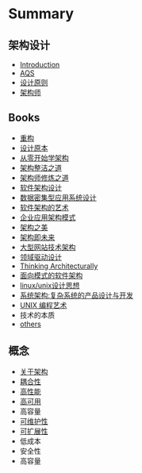 # Summary

## 架构设计

* [Introduction](README.md)
* [AQS](chapter1.md)
* [设计原则](she-ji-yuan-ze.md)
* [架构师](jia-gou-shi.md)

## Books

* [重构](books/zhong-gou.md)
* [设计原本](books/she-ji-yuan-ben.md)
* [从零开始学架构](books/cong-ling-kai-shi-xue-jia-gou.md)
* [架构整洁之道](books/jia-gou-zheng-ji-zhi-dao.md)
* [架构师修炼之道](books/jia-gou-shi-xiu-lian-zhi-dao.md)
* [软件架构设计](books/ruan-jian-jia-gou-she-ji.md)
* [数据密集型应用系统设计](books/shu-ju-mi-ji-xing-ying-yong-xi-tong-she-ji.md)
* [软件架构的艺术](books/ruan-jian-jia-gou-de-yi-zhu.md)
* [企业应用架构模式](books/qi-ye-ying-yong-jia-gou-mo-shi.md)
* [架构之美](books/jia-gou-zhi-mei.md)
* [架构即未来](books/jia-gou-ji-wei-lai.md)
* [大型网站技术架构](books/da-xing-wang-zhan-ji-zhu-jia-gou.md)
* [领域驱动设计 ](books/ling-yu-qu-dong-she-ji.md)
* [Thinking Architecturally](books/thinking-architecturally.md)
* [面向模式的软件架构](books/mian-xiang-mo-shi-de-ruan-jian-jia-gou.md)
* [linux/unix设计思想](books/linuxunixshe-ji-si-xiang.md)
* [系统架构:复杂系统的产品设计与开发](books/xi-tong-jia-67843a-fu-za-xi-tong-de-chan-pin-she-ji-yu-kai-fa.md)
* [UNIX 编程艺术](books/unix-bian-cheng-yi-zhu.md)
* 技术的本质
* [others](books/others.md)

## 概念

* [关于架构](notions/guan-yu-jia-gou.md)
* [耦合性](notions/ou-he-xing.md)
* [高性能](notions/gao-xing-neng.md)
* [高可用](notions/gao-ke-yong.md)
* 高容量
* [可维护性](notions/ke-wei-hu-xing.md)
* [可扩展性](notions/ke-kuo-zhan-xing.md)
* 低成本
* 安全性
* 高容量


